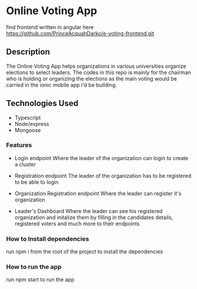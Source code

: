 # Online Voting App

  find frontend written in angular here https://github.com/PrinceAcquahDarko/e-voting-frontend.git
## Description

  The Online Voting App helps organizations in various universities organize elections to select leaders.
  The codes in this repo is mainly for the chairman who is holding or organizing the elections as the main voting would be carried in the ionic mobile app i'd be building.
  
  
 ## Technologies Used
  - Typescript
  - Node/express
  - Mongoose
  
### Features

  - Login endpoint
    Where the leader of the organization can login to create a cluster
   
  - Registration endpoint
    The leader of the organization has to be registered to be able to login
   
  - Organization Registration endpoint
    Where the leader can register it's organization
    
  - Leader's Dashboard
    Where the leader can see his registered organization and initalize them by filling in the candidates details, registered voters and much more to their endpoints
    
    
### How to Install dependencies
  run npm i from the root of the project to install the dependencies
  
 ### How to run the app
 run npm start to run the app
  
  
  
  
  
  
  
    
